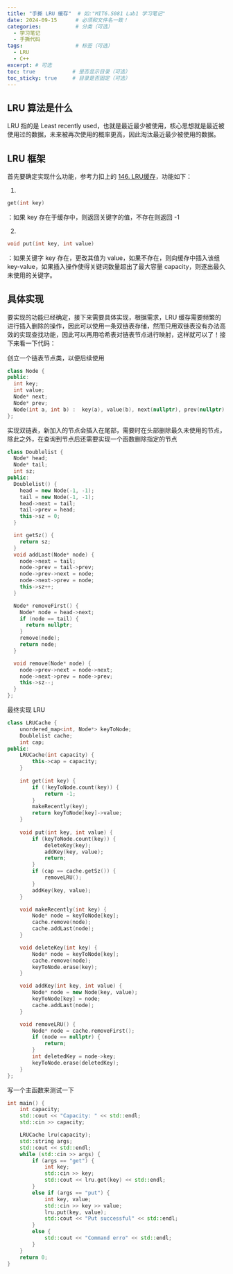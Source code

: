 ```yaml
---
title: "手撕 LRU 缓存"  # 如:"MIT6.S081 Lab1 学习笔记"
date: 2024-09-15      # 必须和文件名一致！
categories:           # 分类（可选）
  - 学习笔记
  - 手撕代码
tags:                 # 标签（可选）
  - LRU
  - C++
excerpt: # 可选
toc: true            # 是否显示目录（可选）
toc_sticky: true     # 目录是否固定（可选）
---
```


## LRU 算法是什么
LRU 指的是 Least recently used，也就是最近最少被使用，核心思想就是最近被使用过的数据，未来被再次使用的概率更高，因此淘汰最近最少被使用的数据。

## LRU 框架
首先要确定实现什么功能，参考力扣上的 [146. LRU缓存](https://leetcode.cn/problems/lru-cache/description/)，功能如下：

1. 
```cpp
get(int key)
```
：如果 key 存在于缓存中，则返回关键字的值，不存在则返回 -1

2. 
```cpp
void put(int key, int value)
```
：如果关键字 key 存在，更改其值为 value，如果不存在，则向缓存中插入该组 key-value，如果插入操作使得关键词数量超出了最大容量 capacity，则逐出最久未使用的关键字。

## 具体实现
要实现的功能已经确定，接下来需要具体实现，根据需求，LRU 缓存需要频繁的进行插入删除的操作，因此可以使用一条双链表存储，然而只用双链表没有办法高效的实现查找功能，因此可以再用哈希表对链表节点进行映射，这样就可以了！接下来看一下代码：

创立一个链表节点类，以便后续使用
```cpp
class Node {
public:
  int key;
  int value;
  Node* next;
  Node* prev;
  Node(int a, int b) :  key(a), value(b), next(nullptr), prev(nullptr) {}
};
```

实现双链表，新加入的节点会插入在尾部，需要时在头部删除最久未使用的节点，除此之外，在查询到节点后还需要实现一个函数删除指定的节点
```cpp
class Doublelist {
  Node* head;
  Node* tail;
  int sz;
public:
  Doublelist() {
    head = new Node(-1, -1);
    tail = new Node(-1, -1);
    head->next = tail;
    tail->prev = head;
    this->sz = 0;
  }

  int getSz() {
    return sz;
  }
  void addLast(Node* node) {
    node->next = tail;
    node->prev = tail->prev;
    node->prev->next = node;
    node->next->prev = node;
    this->sz++;
  }

  Node* removeFirst() {
    Node* node = head->next;
    if (node == tail) {
      return nullptr;
    }
    remove(node);
    return node;
  }

  void remove(Node* node) {
    node->prev->next = node->next;
    node->next->prev = node->prev;
    this->sz--;
  }
};
```

最终实现 LRU
```cpp
class LRUCache {
    unordered_map<int, Node*> keyToNode;
    Doublelist cache;
    int cap;
public:
    LRUCache(int capacity) {
        this->cap = capacity;
    }
    
    int get(int key) {
        if (!keyToNode.count(key)) {
            return -1;
        }
        makeRecently(key);
        return keyToNode[key]->value;
    }
    
    void put(int key, int value) {
        if (keyToNode.count(key)) {
            deleteKey(key);
            addKey(key, value);
            return;
        }
        if (cap == cache.getSz()) {
            removeLRU();
        }
        addKey(key, value);
    }

    void makeRecently(int key) {
        Node* node = keyToNode[key];
        cache.remove(node);
        cache.addLast(node);
    }

    void deleteKey(int key) {
        Node* node = keyToNode[key];
        cache.remove(node);
        keyToNode.erase(key);
    }

    void addKey(int key, int value) {
        Node* node = new Node(key, value);
        keyToNode[key] = node;
        cache.addLast(node);
    }

    void removeLRU() {
        Node* node = cache.removeFirst();
        if (node == nullptr) {
            return;
        }
        int deletedKey = node->key;
        keyToNode.erase(deletedKey);
    }
};
```

写一个主函数来测试一下
```cpp
int main() {
	int capacity;
	std::cout << "Capacity: " << std::endl;
	std::cin >> capacity;

	LRUCache lru(capacity);
	std::string args;
	std::cout << std::endl;
	while (std::cin >> args) {
		if (args == "get") {
			int key;
			std::cin >> key;
			std::cout << lru.get(key) << std::endl;
		}
		else if (args == "put") {
			int key, value;
			std::cin >> key >> value;
			lru.put(key, value);
			std::cout << "Put successful" << std::endl;
		}
		else {
			std::cout << "Command erro" << std::endl;
		}
	}
	return 0;
}
```
